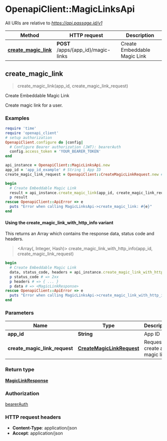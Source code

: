 # OpenapiClient::MagicLinksApi

All URIs are relative to *https://api.passage.id/v1*

| Method | HTTP request | Description |
| ------ | ------------ | ----------- |
| [**create_magic_link**](MagicLinksApi.md#create_magic_link) | **POST** /apps/{app_id}/magic-links | Create Embeddable Magic Link |


## create_magic_link

> <MagicLinkResponse> create_magic_link(app_id, create_magic_link_request)

Create Embeddable Magic Link

Create magic link for a user.

### Examples

```ruby
require 'time'
require 'openapi_client'
# setup authorization
OpenapiClient.configure do |config|
  # Configure Bearer authorization (JWT): bearerAuth
  config.access_token = 'YOUR_BEARER_TOKEN'
end

api_instance = OpenapiClient::MagicLinksApi.new
app_id = 'app_id_example' # String | App ID
create_magic_link_request = OpenapiClient::CreateMagicLinkRequest.new # CreateMagicLinkRequest | Request to create a magic link

begin
  # Create Embeddable Magic Link
  result = api_instance.create_magic_link(app_id, create_magic_link_request)
  p result
rescue OpenapiClient::ApiError => e
  puts "Error when calling MagicLinksApi->create_magic_link: #{e}"
end
```

#### Using the create_magic_link_with_http_info variant

This returns an Array which contains the response data, status code and headers.

> <Array(<MagicLinkResponse>, Integer, Hash)> create_magic_link_with_http_info(app_id, create_magic_link_request)

```ruby
begin
  # Create Embeddable Magic Link
  data, status_code, headers = api_instance.create_magic_link_with_http_info(app_id, create_magic_link_request)
  p status_code # => 2xx
  p headers # => { ... }
  p data # => <MagicLinkResponse>
rescue OpenapiClient::ApiError => e
  puts "Error when calling MagicLinksApi->create_magic_link_with_http_info: #{e}"
end
```

### Parameters

| Name | Type | Description | Notes |
| ---- | ---- | ----------- | ----- |
| **app_id** | **String** | App ID |  |
| **create_magic_link_request** | [**CreateMagicLinkRequest**](CreateMagicLinkRequest.md) | Request to create a magic link |  |

### Return type

[**MagicLinkResponse**](MagicLinkResponse.md)

### Authorization

[bearerAuth](../README.md#bearerAuth)

### HTTP request headers

- **Content-Type**: application/json
- **Accept**: application/json

